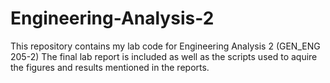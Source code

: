 # Engineering-Analysis-2
This repository contains my lab code for Engineering Analysis 2 (GEN_ENG 205-2)
The final lab report is included as well as the scripts used to aquire the figures and results mentioned in the reports.
